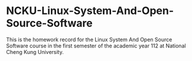 # NCKU-Linux-System-And-Open-Source-Software

This is the homework record for the Linux System And Open Source Software course in the first semester of the academic year 112 at National Cheng Kung University.
